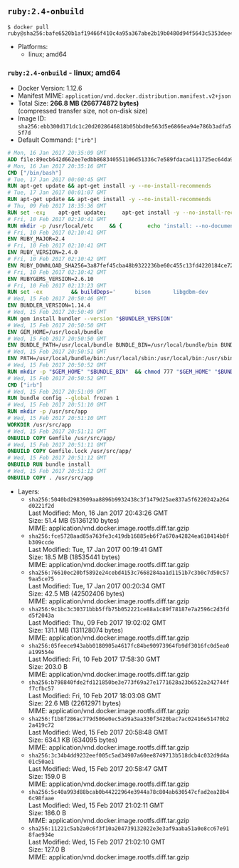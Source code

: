 ## `ruby:2.4-onbuild`

```console
$ docker pull ruby@sha256:bafe6520b1af19466f410c4a95a367abe2b19b0480d94f5643c5353dee4a88b8
```

-	Platforms:
	-	linux; amd64

### `ruby:2.4-onbuild` - linux; amd64

-	Docker Version: 1.12.6
-	Manifest MIME: `application/vnd.docker.distribution.manifest.v2+json`
-	Total Size: **266.8 MB (266774872 bytes)**  
	(compressed transfer size, not on-disk size)
-	Image ID: `sha256:ebb300d171dc1c20d2028646818b05bbd0e563d5e6866ea94e786b3adfa55f7d`
-	Default Command: `["irb"]`

```dockerfile
# Mon, 16 Jan 2017 20:35:09 GMT
ADD file:89ecb642d662ee7edbb868340551106d51336c7e589fdaca4111725ec64da957 in / 
# Mon, 16 Jan 2017 20:35:16 GMT
CMD ["/bin/bash"]
# Tue, 17 Jan 2017 00:00:45 GMT
RUN apt-get update && apt-get install -y --no-install-recommends 		ca-certificates 		curl 		wget 	&& rm -rf /var/lib/apt/lists/*
# Tue, 17 Jan 2017 00:01:07 GMT
RUN apt-get update && apt-get install -y --no-install-recommends 		bzr 		git 		mercurial 		openssh-client 		subversion 				procps 	&& rm -rf /var/lib/apt/lists/*
# Thu, 09 Feb 2017 18:35:36 GMT
RUN set -ex; 	apt-get update; 	apt-get install -y --no-install-recommends 		autoconf 		automake 		bzip2 		file 		g++ 		gcc 		imagemagick 		libbz2-dev 		libc6-dev 		libcurl4-openssl-dev 		libdb-dev 		libevent-dev 		libffi-dev 		libgdbm-dev 		libgeoip-dev 		libglib2.0-dev 		libjpeg-dev 		libkrb5-dev 		liblzma-dev 		libmagickcore-dev 		libmagickwand-dev 		libncurses-dev 		libpng-dev 		libpq-dev 		libreadline-dev 		libsqlite3-dev 		libssl-dev 		libtool 		libwebp-dev 		libxml2-dev 		libxslt-dev 		libyaml-dev 		make 		patch 		xz-utils 		zlib1g-dev 				$( 			if apt-cache show 'default-libmysqlclient-dev' 2>/dev/null | grep -q '^Version:'; then 				echo 'default-libmysqlclient-dev'; 			else 				echo 'libmysqlclient-dev'; 			fi 		) 	; 	rm -rf /var/lib/apt/lists/*
# Fri, 10 Feb 2017 02:10:41 GMT
RUN mkdir -p /usr/local/etc 	&& { 		echo 'install: --no-document'; 		echo 'update: --no-document'; 	} >> /usr/local/etc/gemrc
# Fri, 10 Feb 2017 02:10:41 GMT
ENV RUBY_MAJOR=2.4
# Fri, 10 Feb 2017 02:10:41 GMT
ENV RUBY_VERSION=2.4.0
# Fri, 10 Feb 2017 02:10:42 GMT
ENV RUBY_DOWNLOAD_SHA256=3a87fef45cba48b9322236be60c455c13fd4220184ce7287600361319bb63690
# Fri, 10 Feb 2017 02:10:42 GMT
ENV RUBYGEMS_VERSION=2.6.10
# Fri, 10 Feb 2017 02:13:23 GMT
RUN set -ex 		&& buildDeps=' 		bison 		libgdbm-dev 		ruby 	' 	&& apt-get update 	&& apt-get install -y --no-install-recommends $buildDeps 	&& rm -rf /var/lib/apt/lists/* 		&& wget -O ruby.tar.xz "https://cache.ruby-lang.org/pub/ruby/${RUBY_MAJOR%-rc}/ruby-$RUBY_VERSION.tar.xz" 	&& echo "$RUBY_DOWNLOAD_SHA256 *ruby.tar.xz" | sha256sum -c - 		&& mkdir -p /usr/src/ruby 	&& tar -xJf ruby.tar.xz -C /usr/src/ruby --strip-components=1 	&& rm ruby.tar.xz 		&& cd /usr/src/ruby 		&& { 		echo '#define ENABLE_PATH_CHECK 0'; 		echo; 		cat file.c; 	} > file.c.new 	&& mv file.c.new file.c 		&& autoconf 	&& ./configure --disable-install-doc --enable-shared 	&& make -j"$(nproc)" 	&& make install 		&& apt-get purge -y --auto-remove $buildDeps 	&& cd / 	&& rm -r /usr/src/ruby 		&& gem update --system "$RUBYGEMS_VERSION"
# Wed, 15 Feb 2017 20:50:46 GMT
ENV BUNDLER_VERSION=1.14.4
# Wed, 15 Feb 2017 20:50:49 GMT
RUN gem install bundler --version "$BUNDLER_VERSION"
# Wed, 15 Feb 2017 20:50:50 GMT
ENV GEM_HOME=/usr/local/bundle
# Wed, 15 Feb 2017 20:50:50 GMT
ENV BUNDLE_PATH=/usr/local/bundle BUNDLE_BIN=/usr/local/bundle/bin BUNDLE_SILENCE_ROOT_WARNING=1 BUNDLE_APP_CONFIG=/usr/local/bundle
# Wed, 15 Feb 2017 20:50:51 GMT
ENV PATH=/usr/local/bundle/bin:/usr/local/sbin:/usr/local/bin:/usr/sbin:/usr/bin:/sbin:/bin
# Wed, 15 Feb 2017 20:50:52 GMT
RUN mkdir -p "$GEM_HOME" "$BUNDLE_BIN" 	&& chmod 777 "$GEM_HOME" "$BUNDLE_BIN"
# Wed, 15 Feb 2017 20:50:52 GMT
CMD ["irb"]
# Wed, 15 Feb 2017 20:51:09 GMT
RUN bundle config --global frozen 1
# Wed, 15 Feb 2017 20:51:10 GMT
RUN mkdir -p /usr/src/app
# Wed, 15 Feb 2017 20:51:10 GMT
WORKDIR /usr/src/app
# Wed, 15 Feb 2017 20:51:11 GMT
ONBUILD COPY Gemfile /usr/src/app/
# Wed, 15 Feb 2017 20:51:11 GMT
ONBUILD COPY Gemfile.lock /usr/src/app/
# Wed, 15 Feb 2017 20:51:12 GMT
ONBUILD RUN bundle install
# Wed, 15 Feb 2017 20:51:12 GMT
ONBUILD COPY . /usr/src/app
```

-	Layers:
	-	`sha256:5040bd2983909aa8896b9932438c3f1479d25ae837a5f6220242a264d0221f2d`  
		Last Modified: Mon, 16 Jan 2017 20:43:26 GMT  
		Size: 51.4 MB (51361210 bytes)  
		MIME: application/vnd.docker.image.rootfs.diff.tar.gzip
	-	`sha256:fce5728aad85a763fe3c419db16885eb6f7a670a42824ea618414b8fb309ccde`  
		Last Modified: Tue, 17 Jan 2017 00:19:41 GMT  
		Size: 18.5 MB (18535441 bytes)  
		MIME: application/vnd.docker.image.rootfs.diff.tar.gzip
	-	`sha256:76610ec20bf5892e24cebd4153c7668284aa1d1151b7c3b0c7d50c579aa5ce75`  
		Last Modified: Tue, 17 Jan 2017 00:20:34 GMT  
		Size: 42.5 MB (42502406 bytes)  
		MIME: application/vnd.docker.image.rootfs.diff.tar.gzip
	-	`sha256:9c1bc3c30371bbb5ffb75b052221ce88a1c89f78187e7a2596c2d3fdd5f2043a`  
		Last Modified: Thu, 09 Feb 2017 19:02:02 GMT  
		Size: 131.1 MB (131128074 bytes)  
		MIME: application/vnd.docker.image.rootfs.diff.tar.gzip
	-	`sha256:05feece943abb0180905a4617fc84be90973964fb9df3016fc0d5ea0a199554e`  
		Last Modified: Fri, 10 Feb 2017 17:58:30 GMT  
		Size: 203.0 B  
		MIME: application/vnd.docker.image.rootfs.diff.tar.gzip
	-	`sha256:b798840fde2fd121850be3e773f69a27e1771628a23b6522a242744ff7cfbc57`  
		Last Modified: Fri, 10 Feb 2017 18:03:08 GMT  
		Size: 22.6 MB (22612971 bytes)  
		MIME: application/vnd.docker.image.rootfs.diff.tar.gzip
	-	`sha256:f1b8f286ac779d506e0ec5a59a3aa330f3420bac7ac02416e51470b22a419c72`  
		Last Modified: Wed, 15 Feb 2017 20:58:48 GMT  
		Size: 634.1 KB (634095 bytes)  
		MIME: application/vnd.docker.image.rootfs.diff.tar.gzip
	-	`sha256:3c34b4dd9232eef005c5ad34907a60ee8749713b518dcb4c032d9d4a01c50ae1`  
		Last Modified: Wed, 15 Feb 2017 20:58:47 GMT  
		Size: 159.0 B  
		MIME: application/vnd.docker.image.rootfs.diff.tar.gzip
	-	`sha256:5c40a993d88bcab0b44222964e3944a78c804ab630547cfad2ea28b46c98faae`  
		Last Modified: Wed, 15 Feb 2017 21:02:11 GMT  
		Size: 186.0 B  
		MIME: application/vnd.docker.image.rootfs.diff.tar.gzip
	-	`sha256:11221c5ab2a0c6f3f10a204739132022e3e3af9aaba51a0e8cc67e918fae934e`  
		Last Modified: Wed, 15 Feb 2017 21:02:10 GMT  
		Size: 127.0 B  
		MIME: application/vnd.docker.image.rootfs.diff.tar.gzip
